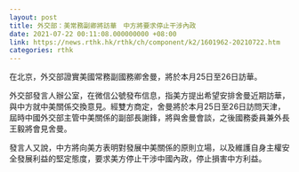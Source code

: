 ```yaml
---
layout: post
title: 外交部：美常務副卿將訪華　中方將要求停止干涉內政
date: 2021-07-22 00:11:08.000000000 +08:00
link: https://news.rthk.hk/rthk/ch/component/k2/1601962-20210722.htm
categories: rthk
---
```


在北京，外交部證實美國常務副國務卿舍曼，將於本月25日至26日訪華。

外交部發言人辦公室，在微信公號發布信息，指美方提出希望安排舍曼近期訪華，與中方就中美關係交換意見。經雙方商定，舍曼將於本月25日至26日訪問天津，屆時中國外交部主管中美關係的副部長謝鋒，將與舍曼會談，之後國務委員兼外長王毅將會見舍曼。

發言人又說，中方將向美方表明對發展中美關係的原則立場，以及維護自身主權安全發展利益的堅定態度，要求美方停止干涉中國內政，停止損害中方利益。
